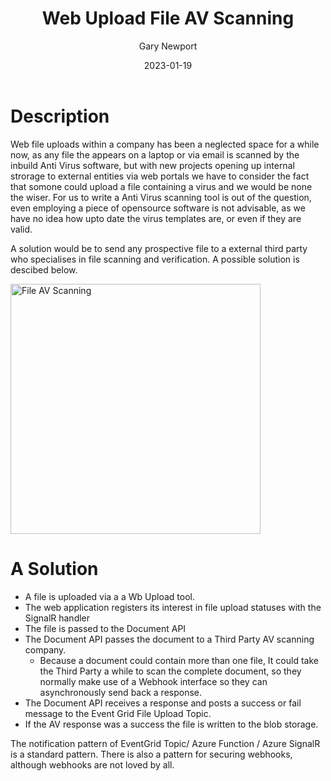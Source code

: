 ﻿---
title : Web Upload File AV Scanning
categories: [Identity]
image: /images/mi.png
author: "Gary Newport"
date: "2023-01-19"
---

# Description

Web file uploads within a company has been a neglected space for a while now, as any file the appears on a laptop or via email is scanned by the inbuild Anti Virus software, 
but with new projects opening up internal strorage to external entities via web portals we have to consider the fact that somone could upload a file containing a virus and we would be none the wiser.
For us to write a Anti Virus scanning tool is out of the question, even employing a piece of opensource software is not advisable, as we have no idea how upto date the virus templates are, or even if they are valid.

A solution would be to send any prospective file to a external third party who specialises in file scanning and verification. A possible solution is descibed below.


<img src="https://raw.github.com/newportg/newportg.github.io/master/assets//File-AV-Scanning.png" alt="File AV Scanning" width="400"/>


# A Solution
* A file is uploaded via a a Wb Upload tool.
* The web application registers its interest in file upload statuses with the SignalR handler
* The file is passed to the Document API
* The Document API passes the document to a Third Party AV scanning company.
  * Because a document could contain more than one file, It could take the Third Party a while to scan the complete document, so they normally make use of a Webhook interface so they can asynchronously send back a response.
* The Document API receives a response and posts a success or fail message to the Event Grid File Upload Topic.
* If the AV response was a success the file is written to the blob storage.

The notification pattern of EventGrid Topic/ Azure Function / Azure SignalR is a standard pattern.
There is also a pattern for securing webhooks, although webhooks are not loved by all.



